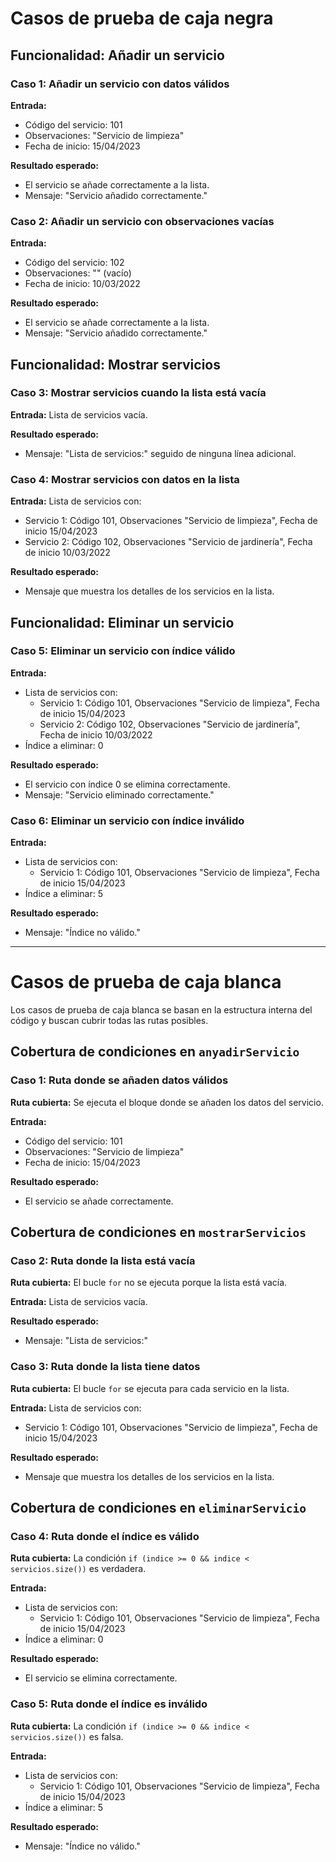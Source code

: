 # Casos de prueba de caja negra

## Funcionalidad: Añadir un servicio

### Caso 1: Añadir un servicio con datos válidos
**Entrada:**
- Código del servicio: 101
- Observaciones: "Servicio de limpieza"
- Fecha de inicio: 15/04/2023

**Resultado esperado:**
- El servicio se añade correctamente a la lista.
- Mensaje: "Servicio añadido correctamente."

### Caso 2: Añadir un servicio con observaciones vacías
**Entrada:**
- Código del servicio: 102
- Observaciones: "" (vacío)
- Fecha de inicio: 10/03/2022

**Resultado esperado:**
- El servicio se añade correctamente a la lista.
- Mensaje: "Servicio añadido correctamente."

## Funcionalidad: Mostrar servicios

### Caso 3: Mostrar servicios cuando la lista está vacía
**Entrada:** Lista de servicios vacía.

**Resultado esperado:**
- Mensaje: "Lista de servicios:" seguido de ninguna línea adicional.

### Caso 4: Mostrar servicios con datos en la lista
**Entrada:** Lista de servicios con:
- Servicio 1: Código 101, Observaciones "Servicio de limpieza", Fecha de inicio 15/04/2023
- Servicio 2: Código 102, Observaciones "Servicio de jardinería", Fecha de inicio 10/03/2022

**Resultado esperado:**
- Mensaje que muestra los detalles de los servicios en la lista.

## Funcionalidad: Eliminar un servicio

### Caso 5: Eliminar un servicio con índice válido
**Entrada:**
- Lista de servicios con:
  - Servicio 1: Código 101, Observaciones "Servicio de limpieza", Fecha de inicio 15/04/2023
  - Servicio 2: Código 102, Observaciones "Servicio de jardinería", Fecha de inicio 10/03/2022
- Índice a eliminar: 0

**Resultado esperado:**
- El servicio con índice 0 se elimina correctamente.
- Mensaje: "Servicio eliminado correctamente."

### Caso 6: Eliminar un servicio con índice inválido
**Entrada:**
- Lista de servicios con:
  - Servicio 1: Código 101, Observaciones "Servicio de limpieza", Fecha de inicio 15/04/2023
- Índice a eliminar: 5

**Resultado esperado:**
- Mensaje: "Índice no válido."

---

# Casos de prueba de caja blanca

Los casos de prueba de caja blanca se basan en la estructura interna del código y buscan cubrir todas las rutas posibles.

## Cobertura de condiciones en `anyadirServicio`

### Caso 1: Ruta donde se añaden datos válidos
**Ruta cubierta:** Se ejecuta el bloque donde se añaden los datos del servicio.

**Entrada:**
- Código del servicio: 101
- Observaciones: "Servicio de limpieza"
- Fecha de inicio: 15/04/2023

**Resultado esperado:**
- El servicio se añade correctamente.

## Cobertura de condiciones en `mostrarServicios`

### Caso 2: Ruta donde la lista está vacía
**Ruta cubierta:** El bucle `for` no se ejecuta porque la lista está vacía.

**Entrada:** Lista de servicios vacía.

**Resultado esperado:**
- Mensaje: "Lista de servicios:"

### Caso 3: Ruta donde la lista tiene datos
**Ruta cubierta:** El bucle `for` se ejecuta para cada servicio en la lista.

**Entrada:** Lista de servicios con:
- Servicio 1: Código 101, Observaciones "Servicio de limpieza", Fecha de inicio 15/04/2023

**Resultado esperado:**
- Mensaje que muestra los detalles de los servicios en la lista.

## Cobertura de condiciones en `eliminarServicio`

### Caso 4: Ruta donde el índice es válido
**Ruta cubierta:** La condición `if (indice >= 0 && indice < servicios.size())` es verdadera.

**Entrada:**
- Lista de servicios con:
  - Servicio 1: Código 101, Observaciones "Servicio de limpieza", Fecha de inicio 15/04/2023
- Índice a eliminar: 0

**Resultado esperado:**
- El servicio se elimina correctamente.

### Caso 5: Ruta donde el índice es inválido
**Ruta cubierta:** La condición `if (indice >= 0 && indice < servicios.size())` es falsa.

**Entrada:**
- Lista de servicios con:
  - Servicio 1: Código 101, Observaciones "Servicio de limpieza", Fecha de inicio 15/04/2023
- Índice a eliminar: 5

**Resultado esperado:**
- Mensaje: "Índice no válido."
